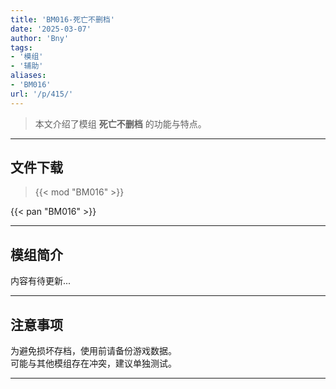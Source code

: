 ```yaml
---
title: 'BM016-死亡不删档'
date: '2025-03-07'
author: 'Bny'
tags:
- '模组'
- '辅助'
aliases:
- 'BM016'
url: '/p/415/'
---
```


> 本文介绍了模组 **死亡不删档** 的功能与特点。

---

## 文件下载  

> {{< mod "BM016" >}}  

{{< pan "BM016" >}}  

---

## 模组简介

>  
内容有待更新...  

---

## 注意事项

>  
为避免损坏存档，使用前请备份游戏数据。  
可能与其他模组存在冲突，建议单独测试。  

---

